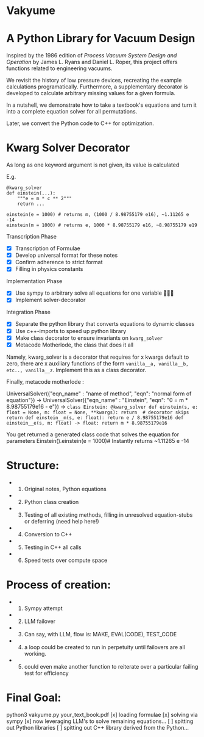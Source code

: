 # Vakyume
# A Python Library for Vacuum Design

Inspired by the 1986 edition of *Process Vacuum System Design and Operation* by James L. Ryans and Daniel L. Roper, this project offers functions related to engineering vacuums. 

We revisit the history of low pressure devices, recreating the example calculations programatically. Furthermore, a supplementary decorator is developed to calculate arbitrary missing values for a given formula. 

In a nutshell, we demonstrate how to take a textbook's equations and turn it into a complete equation solver for all permutations. 

Later, we convert the Python code to C++ for optimization.


# Kwarg Solver Decorator

As long as one keyword argument is not given, its value is calculated

E.g. 
```
@kwarg_solver
def einstein(...):
	"""e = m * c ** 2"""
	return ...

einstein(e = 1000) # returns m, (1000 / 8.98755179 e16), ~1.11265 e -14
einstein(m = 1000) # returns e, 1000 * 8.98755179 e16, ~8.98755179 e19
```

Transcription Phase
- [x] Transcription of Formulae
- [x] Develop universal format for these notes
- [x] Confirm adherence to strict format
- [x] Filling in physics constants

Implementation Phase
- [x] Use sympy to arbitrary solve all equations for one variable 🐍📐🎊
- [x] Implement solver-decorator

Integration Phase
- [x] Separate the python library that converts equations to dynamic classes
- [x] Use c++-imports to speed up python library
- [x] Make class decorator to ensure invariants on `kwarg_solver`
- [x] Metacode Motherlode, the class that does it all

Namely, kwarg_solver is a decorator that requires for x kwargs default to zero, there are x auxiliary functions of the form `vanilla__a, vanilla__b, etc.., vanilla__z`. Implement this as a class decorator. 

Finally, metacode motherlode : 

UniversalSolver({"eqn_name" : "name of method", "eqn": "normal form of equation"})
-> 
UniversalSolver({"eqn_name" : "Einstein", "eqn": "0 = m  * 8.98755179e16 - e"})
->
`
class Einstein:
    @kwarg_solver
    def einstein(s, e: float = None, m: float = None, **kwargs):
        return  # decorator skips return
    def einstein__m(s, e: float):
        return e / 8.98755179e16
    def einstein__e(s, m: float) -> float:
        return m * 8.98755179e16
`

You get returned a generated class code that solves the equation for parameters
Einstein().einstein(e = 1000)# Instantly returns ~1.11265 e -14

# Structure:

- 1. Original notes, Python equations
- 2. Python class creation
- 3. Testing of all existing methods, filling in unresolved equation-stubs or deferring (need help here!)
- 4. Conversion to C++
- 5. Testing in C++ all calls
- 6. Speed tests over compute space

# Process of creation:
- 1. Sympy attempt
- 2. LLM failover
- 3. Can say, with LLM, flow is: MAKE, EVAL(CODE), TEST_CODE 
- 4. a loop could be created to run in perpetuity until failovers are all working.
- 5. could even make another function to reiterate over a particular failing test for efficiency

# Final Goal:
python3 vakyume.py your_text_book.pdf 
[x] loading formulae
[x] solving via sympy
[x]  now leveraging LLM's to solve remaining equations...
[ ] spitting out Python libraries
[ ]  spitting out C++ library derived from the Python...
